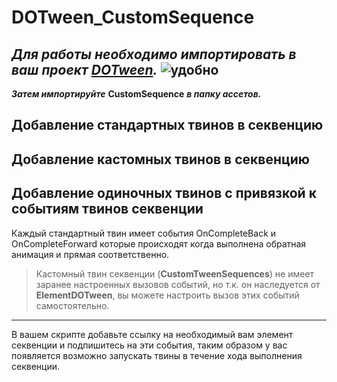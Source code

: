# DOTween_CustomSequence

 ***Для работы необходимо импортировать в ваш проект [DOTween](https://dotween.demigiant.com/).***
 ![удобно](https://dotween.demigiant.com/_imgs/splash_dotween.png)
 -------------------------------------------------------------------------------------------------------------------------------------------------------
 ***Затем импортируйте*** **CustomSequence** ***в папку ассетов.***

 ## Добавление стандартных твинов в секвенцию

 ## Добавление кастомных твинов в секвенцию

 ## Добавление одиночных твинов с привязкой к событиям твинов секвенции
 Каждый стандартный твин имеет события OnCompleteBack и OnCompleteForward которые происходят когда выполнена обратная анимация и прямая соответственно.
 > Кастомный твин секвенции (**CustomTweenSequences**) не имеет заранее настроенных вызовов событий, но т.к. он наследуется от **ElementDOTween**, вы можете настроить вызов этих событий самостоятельно.
 -------------------------------------------------------------------------------------------------------------------------------------------------------
 В вашем скрипте добавьте ссылку на необходимый вам элемент секвенции и подпишитесь на эти события, таким образом у вас появляется возможно запускать твины в течение хода выполнения секвенции.
